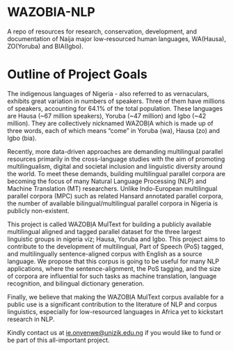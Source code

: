 # WAZOBIA-NLP
A repo of resources for research, conservation, development, and documentation of Naija major low-resourced human languages, WA(Hausa), ZO(Yoruba) and BIA(Igbo).

# Outline of Project Goals
The indigenous languages of Nigeria - also referred to as vernaculars, exhibits great variation in numbers of speakers. Three of them have millions of speakers, accounting for 64.1% of the total population. These languages are Hausa (~67 million speakers), Yoruba (~47 million) and Igbo (~42 million). They are collectively nicknamed WAZOBỊA which is made up of three words, each of which means “come” in Yoruba (wa), Hausa (zo) and Igbo (bia).

Recently, more data-driven approaches are demanding multilingual parallel resources primarily in the cross-language studies with the aim of promoting multilingualism, digital and societal inclusion and linguistic diversity around the world. To meet these demands, building multilingual parallel corpora are becoming the focus of many Natural Language Processing (NLP) and Machine Translation (MT) researchers. Unlike Indo-European multilingual parallel corpora (MPC) such as related Hansard annotated parallel corpora, the number of available bilingual/multilingual parallel corpora in Nigeria is publicly non-existent.

This project is called WAZOBỊA MulText for building a publicly available multilingual aligned and tagged parallel dataset for the three largest linguistic groups in nigeria viz; Hausa, Yoruba and Igbo. This project aims to contribute to the development of  multilingual, Part of Speech (PoS) tagged, and multilingually sentence-aligned corpus with English as a source language. We propose that this corpus is going to be useful for many NLP applications, where the sentence-alignment, the PoS tagging, and the size of corpora are influential for such tasks as machine translation, language recognition, and bilingual dictionary generation.

Finally, we believe that making the WAZOBỊA MulText corpus available for a public use is a significant contribution to the literature of NLP and corpus linguistics, especially for low-resourced languages in Africa yet to kickstart research in NLP.

Kindly contact us at ie.onyenwe@unizik.edu.ng if you would like to fund or be part of this all-important project.

